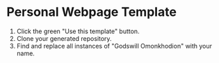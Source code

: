 # Personal Webpage Template

1. Click the green "Use this template" button.
2. Clone your generated repository.
3. Find and replace all instances of "Godswill Omonkhodion" with your name.
